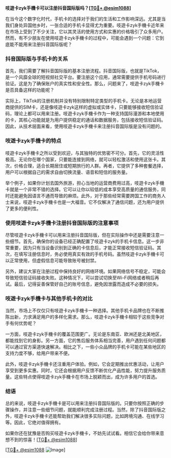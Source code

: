 **吱遊卡zyk手機卡可以注册抖音国际版吗？[[TG💪+ @esim1088](https://t.me/s/esim1088)]**

在当今这个数字化时代，手机卡的选择对于我们的生活和工作影响深远。尤其是当我们身处异国他乡时，一张合适的手机卡显得尤为重要。吱遊卡zyk手機卡近年来在市场上受到了不少关注，它以其灵活的使用方式和实惠的价格吸引了众多用户。然而，有不少朋友在使用吱遊卡zyk手機卡的过程中，可能会遇到一个问题：它到底能不能用来注册抖音国际版呢？

### 抖音国际版与手机卡的关系

首先，我们需要了解抖音国际版的基本注册流程。抖音国际版，也就是TikTok，是一个风靡全球的短视频社交平台。要注册这个应用，通常需要提供手机号码进行验证。这是为了确保账户的真实性和安全性。那么，问题来了，吱遊卡zyk手機卡是否具备这样的功能呢？

实际上，TikTok的注册机制并没有特别限制特定类型的手机卡。无论是本地运营商提供的SIM卡，还是像吱遊卡zyk这样的虚拟或实体卡，只要能够接收短信验证码，理论上都可以用来注册。吱遊卡zyk手機卡作为一种支持国际漫游和本地使用的卡，其核心功能就是为用户提供稳定的通话和数据服务，包括接收短信验证码。因此，从技术层面来看，使用吱遊卡zyk手機卡来注册抖音国际版是没有问题的。

### 吱遊卡zyk手機卡的特点

吱遊卡zyk手機卡之所以受到欢迎，与其独特的优势密不可分。首先，它的灵活性极高。无论你在哪个国家，只要能连接到网络，就可以轻松激活和使用这张卡。其次，价格合理，适合长期居住或短期旅行的人群。再者，它提供了多种套餐选择，用户可以根据自己的需求自由切换流量、语音和短信的服务量。

举个例子，如果你计划去国外旅游，担心当地的运营商费用过高，吱遊卡zyk手機卡就是一个非常不错的选择。它可以让你以较低的成本享受高质量的通信服务，同时还能避免因语言不通而导致的麻烦。此外，对于那些经常需要跨国工作的商务人士来说，吱遊卡zyk手機卡也是一大福音。它不仅解决了通信问题，还为用户提供了更多的便利性。

### 使用吱遊卡zyk手機卡注册抖音国际版的注意事项

尽管吱遊卡zyk手機卡可以用来注册抖音国际版，但在实际操作中还是需要注意一些细节。首先，确保你的设备已经正确配置了吱遊卡zyk的手机卡信息。这一步非常重要，因为只有当设备识别到正确的卡信息后，才能正常接收短信验证码。其次，在填写注册信息时，务必使用真实有效的手机号码。虽然吱遊卡zyk手機卡可以正常使用，但虚假信息可能导致账号被封禁。

另外，建议大家在注册过程中保持良好的网络环境。如果网络信号不稳定，可能会导致短信验证码接收失败。这种情况下，可以尝试切换至Wi-Fi网络或者稍后再试。最后，记得妥善保管好自己的账号信息，避免因泄露而造成不必要的损失。

### 吱遊卡zyk手機卡与其他手机卡的对比

当然，市场上不仅仅只有吱遊卡zyk手機卡一种选择。其他手机卡品牌也在不断推陈出新，力求满足用户的多样化需求。那么，吱遊卡zyk手機卡相较于这些竞争对手有何优势呢？

一方面，吱遊卡zyk手機卡的覆盖范围更广。无论是东南亚、欧洲还是北美地区，都能找到它的身影。另一方面，它的售后服务体系相当完善，用户遇到任何问题都可以通过官方渠道快速解决。相比之下，一些小众品牌的手机卡可能在某些地区的支持力度不够，给用户带来不便。

此外，吱遊卡zyk手機卡还注重用户体验。例如，它会定期推出优惠活动，让用户享受到更多实惠。同时，它还会根据用户反馈不断优化产品性能，努力提升服务质量。这些特点使得吱遊卡zyk手機卡在市场上脱颖而出，成为许多用户的首选。

### 结语

总的来说，吱遊卡zyk手機卡是可以用来注册抖音国际版的。只要你按照正确的步骤操作，并注意一些细节问题，就能顺利完成注册过程。当然，除了抖音国际版之外，吱遊卡zyk手機卡还能帮助我们解决很多实际问题，比如跨境沟通、在线学习等。因此，它绝对值得拥有。

如果你还在犹豫是否购买吱遊卡zyk手機卡，不妨先试试看。相信它会给你带来意想不到的惊喜！[[TG💪+ @esim1088](https://t.me/s/esim1088)] 

[[TG💪+ @esim1088](https://t.me/s/esim1088) ![Image](https://i.postimg.cc/4NQfJmqS/Snipaste-2025-05-13-00-14-12.png)]